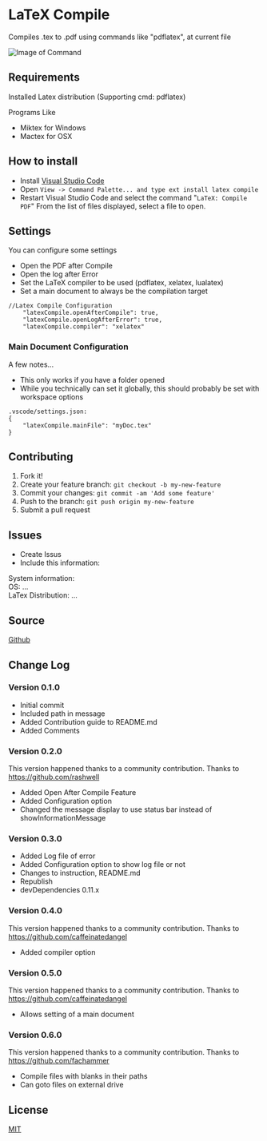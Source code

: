 # LaTeX Compile

Compiles .tex to .pdf using commands like "pdflatex", at current file

![Image of Command](https://raw.githubusercontent.com/mathiasfrohlich/vscode-LaTeXCompile/master/images/command.png)

## Requirements
Installed Latex distribution (Supporting cmd: pdflatex) 

Programs Like
* Miktex for Windows 
* Mactex for OSX

## How to install
* Install [Visual Studio Code](https://code.visualstudio.com/)
* Open `View -> Command Palette... and type ext install latex compile`
* Restart Visual Studio Code and select the command "`LaTeX: Compile PDF`"
  From the list of files displayed, select a file to open.

## Settings
You can configure some settings
* Open the PDF after Compile
* Open the log after Error
* Set the LaTeX compiler to be used (pdflatex, xelatex, lualatex)
* Set a main document to always be the compilation target
```
//Latex Compile Configuration
	"latexCompile.openAfterCompile": true,
	"latexCompile.openLogAfterError": true,
	"latexCompile.compiler": "xelatex"
```

### Main Document Configuration ###
A few notes...
* This only works if you have a folder opened
* While you technically can set it globally, this should probably be set with workspace options
```
.vscode/settings.json:
{
	"latexCompile.mainFile": "myDoc.tex"
}
```

## Contributing

1. Fork it!
2. Create your feature branch: `git checkout -b my-new-feature`
3. Commit your changes: `git commit -am 'Add some feature'`
4. Push to the branch: `git push origin my-new-feature`
5. Submit a pull request

## Issues
* Create Issus
* Include this information: 

System information:<br />
OS: ... <br />
LaTex Distribution: ... <br />

## Source

[Github](https://github.com/mathiasfrohlich/vscode-LaTeXCompile)
        
## Change Log

### Version 0.1.0
* Initial commit
* Included path in message
* Added Contribution guide to README.md
* Added Comments

### Version 0.2.0
This version happened thanks to a community contribution.
Thanks to https://github.com/rashwell
* Added Open After Compile Feature
* Added Configuration option
* Changed the message display to use status bar instead of showInformationMessage

### Version 0.3.0 
* Added Log file of error
* Added Configuration option to show log file or not
* Changes to instruction, README.md 
* Republish 
* devDependencies 0.11.x

### Version 0.4.0
This version happened thanks to a community contribution.
Thanks to https://github.com/caffeinatedangel
* Added compiler option

### Version 0.5.0
This version happened thanks to a community contribution.
Thanks to https://github.com/caffeinatedangel
* Allows setting of a main document

### Version 0.6.0
This version happened thanks to a community contribution.
Thanks to https://github.com/fachammer
* Compile files with blanks in their paths
* Can goto files on external drive

        
## License

[MIT](https://raw.githubusercontent.com/mathiasfrohlich/vscode-LaTeXCompile/master/LICENSE)
